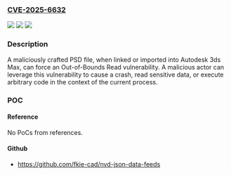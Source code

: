 ### [CVE-2025-6632](https://cve.mitre.org/cgi-bin/cvename.cgi?name=CVE-2025-6632)
![](https://img.shields.io/static/v1?label=Product&message=3ds%20Max&color=blue)
![](https://img.shields.io/static/v1?label=Version&message=2026%20&color=brightgreen)
![](https://img.shields.io/static/v1?label=Vulnerability&message=CWE-125%20Out-of-Bounds%20Read&color=brightgreen)

### Description

A maliciously crafted PSD file, when linked or imported into Autodesk 3ds Max, can force an Out-of-Bounds Read vulnerability. A malicious actor can leverage this vulnerability to cause a crash, read sensitive data, or execute arbitrary code in the context of the current process.

### POC

#### Reference
No PoCs from references.

#### Github
- https://github.com/fkie-cad/nvd-json-data-feeds

